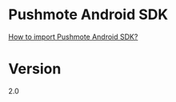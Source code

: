 Pushmote Android SDK
=======

<a href="http://docs.pushmote.com/docs/import-pushmote-android-sdk">How to import Pushmote Android SDK?</a>

Version
=======
2.0

